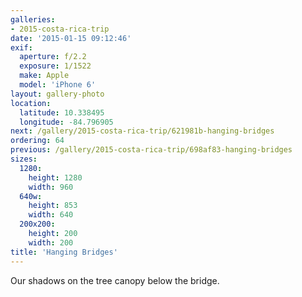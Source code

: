 ```yaml
---
galleries:
- 2015-costa-rica-trip
date: '2015-01-15 09:12:46'
exif:
  aperture: f/2.2
  exposure: 1/1522
  make: Apple
  model: 'iPhone 6'
layout: gallery-photo
location:
  latitude: 10.338495
  longitude: -84.796905
next: /gallery/2015-costa-rica-trip/621981b-hanging-bridges
ordering: 64
previous: /gallery/2015-costa-rica-trip/698af83-hanging-bridges
sizes:
  1280:
    height: 1280
    width: 960
  640w:
    height: 853
    width: 640
  200x200:
    height: 200
    width: 200
title: 'Hanging Bridges'
---
```


Our shadows on the tree canopy below the bridge.
